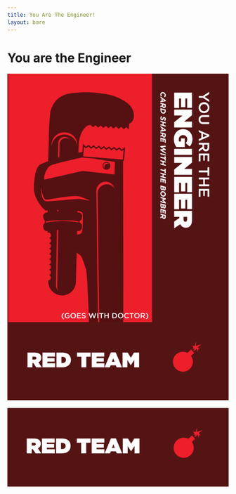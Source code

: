 ```yaml
---
title: You Are The Engineer!
layout: bare
---
```


# You are the Engineer

![](../engineer.png)

![](../redcolor.png)

